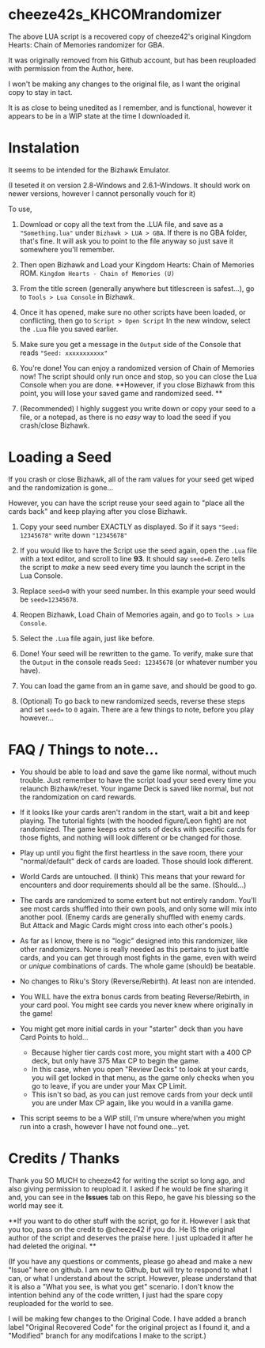 # cheeze42s_KHCOMrandomizer
The above LUA script is a recovered copy of cheeze42's original Kingdom Hearts: Chain of Memories randomizer for GBA.

It was originally removed from his Github account, but has been reuploaded with permission from the Author, here.

I won't be making any changes to the original file, as I want the original copy to stay in tact. 

It is as close to being unedited as I remember, and is functional, however it appears to be in a WIP state at the time I downloaded it.

# Instalation 

It seems to be intended for the Bizhawk Emulator. 

(I teseted it on version 2.8-Windows and 2.6.1-Windows. It should work on newer versions, however I cannot personally vouch for it)

To use, 

1. Download or copy all the text from the .LUA file, and save as a `"Something.lua"` under `Bizhawk > LUA > GBA`.
  If there is no GBA folder, that's fine. It will ask you to point to the file anyway so just save it somewhere you'll remember.

2. Then open Bizhawk and Load your Kingdom Hearts: Chain of Memories ROM. `Kingdom Hearts - Chain of Memories (U)`

3. From the title screen (generally anywhere but titlescreen is safest...), go to `Tools > Lua Console` in Bizhawk.

4. Once it has opened, make sure no other scripts have been loaded, or conflicting, then go to `Script > Open Script` 
  In the new window, select the `.Lua` file you saved earlier. 
  
5. Make sure you get a message in the `Output` side of the Console that reads `"Seed: xxxxxxxxxxx"`

6. You're done! You can enjoy a randomized version of Chain of Memories now! The script should only run once and stop, so you can close the Lua Console when you are done. **However, if you close Bizhawk from this point, you will lose your saved game and randomized seed. **

7. (Recommended) I highly suggest you write down or copy your seed to a file, or a notepad, as there is no *easy* way to load the seed if you crash/close Bizhawk.

# Loading a Seed 

If you crash or close Bizhawk, all of the ram values for your seed get wiped and the randomization is gone...

However, you can have the script reuse your seed again to "place all the cards back" and keep playing after you close Bizhawk. 

1. Copy your seed number EXACTLY as displayed. So if it says `"Seed: 12345678"` write down `"12345678"`

2. If you would like to have the Script use the seed again, open the `.Lua` file with a text editor, and scroll to line **93**.
  It should say `seed=0`. Zero tells the script to *make* a new seed every time you launch the script in the Lua Console. 
  
3. Replace `seed=0` with your seed number. In this example your seed would be `seed=12345678`.

4. Reopen Bizhawk, Load Chain of Memories again, and go to `Tools > Lua Console`.

5. Select the `.Lua` file again, just like before.

6. Done! Your seed will be rewritten to the game. To verify, make sure that the `Output` in the console reads `Seed: 12345678` (or whatever number you have).

7. You can load the game from an in game save, and should be good to go. 

8. (Optional) To go back to new randomized seeds, reverse these steps and set `seed=` to `0` again. 
There are a few things to note, before you play however...

# FAQ / Things to note...

* You should be able to load and save the game like normal, without much trouble. Just remember to have the script load your seed every time you relaunch Bizhawk/reset. Your ingame Deck is saved like normal, but not the randomization on card rewards. 

* If it looks like your cards aren't random in the start, wait a bit and keep playing. The tutorial fights (with the hooded figure/Leon fight) are not randomized. The game keeps extra sets of decks with specific cards for those fights, and nothing will look different or be changed for those.

* Play up until you fight the first heartless in the save room, there your "normal/default" deck of cards are loaded. Those should look different.

* World Cards are untouched. (I think)
  This means that your reward for encounters and door requirements should all be the same. (Should...)
  
* The cards are randomized to some extent but not entirely random. You'll see most cards shuffled into their own pools, and only some will mix into another pool. (Enemy cards are generally shuffled with enemy cards. But Attack and Magic Cards might cross into each other's pools.)

* As far as I know, there is no "logic" designed into this randomizer, like other randomizers. None is really needed as this pertains to just battle cards, and you can get through most fights in the game, even with weird or *unique* combinations of cards. The whole game (should) be beatable. 

* No changes to Riku's Story (Reverse/Rebirth). At least non are intended. 

* You WILL have the extra bonus cards from beating Reverse/Rebirth, in your card pool. You might see cards you never knew where originally in the game!

* You might get more initial cards in your "starter" deck than you have Card Points to hold...
  * Because higher tier cards cost more, you might start with a 400 CP deck, but only have 375 Max CP to begin the game.
  * In this case, when you open "Review Decks" to look at your cards, you will get locked in that menu, as the game only checks when you go to leave, if you are under your Max CP Limit. 
  * This isn't so bad, as you can just remove cards from your deck until you are under Max CP again, like you would in a vanilla game.
  
* This script seems to be a WIP still, I'm unsure where/when you might run into a crash, however I have not found one...yet. 

# Credits / Thanks

Thank you SO MUCH to cheeze42 for writing the script so long ago, and also giving permission to reupload it. 
I asked if he would be fine sharing it and, you can see in the **Issues** tab on this Repo, he gave his blessing so the world may see it. 

**If you want to do other stuff with the script, go for it. However I ask that you too, pass on the credit to @cheeze42 if you do. 
He IS the original author of the script and deserves the praise here. I just uploaded it after he had deleted the original. ** 

(If you have any questions or comments, please go ahead and make a new "Issue" here on github. I am new to Github, but will try to respond to what I can, or what I understand about the script. However, please understand that it is also a "What you see, is what you get" scenario. I don't know the intention behind any of the code written, I just had the spare copy reuploaded for the world to see.

I will be making few changes to the Original Code. I have added a branch label "Original Recovered Code" for the original project as I found it, and a "Modified" branch for any modifcations I make to the script.) 


